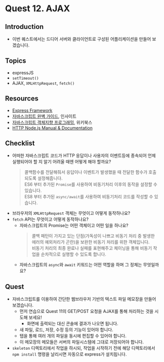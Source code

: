 # Quest 12. AJAX


## Introduction
* 이번 퀘스트에서는 드디어 서버와 클라이언트로 구성된 어플리케이션을 만들어 보겠습니다.

## Topics
* expressJS
* `setTimeout()`
* AJAX, `XMLHttpRequest`, `fetch()`

## Resources
* [Express Framework](http://expressjs.com/)
* [자바스크립트 완벽 가이드](http://www.yes24.com/24/Goods/8275120?Acode=101), 인사이트
* [자바스크립트 객체지향 프로그래밍](http://www.yes24.com/24/Goods/7276246?Acode=101), 위키북스
* [HTTP Node.js Manual & Documentation](https://nodejs.org/api/http.html)

## Checklist
* 어떠한 자바스크립트 코드가 HTTP 응답이나 사용자의 이벤트등에 종속되어 언제 실행되어야 할 지 알기 어려울 때엔 어떻게 해야 할까요?
  > 콜백함수를 전달해줘서 응답이나 이벤트가 발생했을 때 전달한 함수가 호출되도록 설정해줍니다.  
  > ES6 부터 추가된 `Promise`를 사용하여 비동기처리 이후의 동작을 설정할 수 있습니다.  
  > ES8 부터 추가된 `async/await`를 사용하여 비동기처리 코드를 작성할 수 있습니다.  
* 브라우저의 `XMLHttpRequest` 객체는 무엇이고 어떻게 동작하나요?
* `fetch` API는 무엇이고 어떻게 동작하나요?
  * 자바스크립트의 Promise는 어떤 객체이고 어떤 일을 하나요?
    > 콜백 패턴이 가지고 있는 단점(가독성이 나쁘고 비동기 처리 중 발생한 에러의 예외처리가 곤란)을 보완한 비동기 처리를 위한 객체입니다.  
    > 비동기 처리의 최종 완료나 실패를 표현해주고 체이닝을 통해 비동기 작업을 순차적으로 실행할 수 있도록 합니다.  
  * 자바스크립트의 `async`와 `await` 키워드는 어떤 역할을 하며 그 정체는 무엇일까요?

## Quest
* 자바스크립트를 이용하여 간단한 웹브라우저 기반의 텍스트 파일 메모장을 만들어 보겠습니다.
  * 먼저 연습으로 Quest 11의 GET/POST 요청을 AJAX를 통해 처리하는 것을 시도해 보세요!
    * 화면에 출력되는 대신 콘솔에 결과가 나오면 됩니다.
  * 새 파일, 로드, 저장, 수정 등의 기능이 있어야 합니다.
  * 탭을 통해 여러 개의 파일을 동시에 편집할 수 있어야 합니다.
  * 이 메모장의 메모들은 서버의 파일시스템에 그대로 저장되어야 합니다.
* `skeleton` 디렉토리에서 작업을 하시되, 작업을 시작하기 전에 해당 디렉토리에서 `npm install` 명령을 날리시면 자동으로 express가 설치됩니다.
